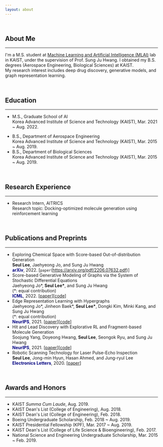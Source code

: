```yaml
---
layout: about 
---
```


<br>

## About Me
***
I'm a M.S. student at [Machine Learning and Artificial Intelligence (MLAI)](https://www.mlai-kaist.com) lab in KAIST, under the supervision of Prof. Sung Ju Hwang. I obtained my B.S. degrees (Aerospace Engineering, Biological Sciences) at KAIST.<br>
My research interest includes deep drug discovery, generative models, and graph representation learning.

<br>

## Education
***
<!-- * Ph.D. student, Graduate School of AI<br>
Korea Advanced Institute of Science and Technology (KAIST), Sep. 2022 ~ present. -->
* M.S., Graduate School of AI<br>
Korea Advanced Institute of Science and Technology (KAIST), Mar. 2021 ~ Aug. 2022.
<!-- * M.S. student, Department of Aerospace Engineering<br>
Korea Advanced Institute of Science and Technology (KAIST), Sep. 2019 ~ Feb. 2020. -->
* B.S., Department of Aerospace Engineering<br>
Korea Advanced Institute of Science and Technology (KAIST), Mar. 2015 ~ Aug. 2019.
* B.S., Department of Biological Sciences<br>
Korea Advanced Institute of Science and Technology (KAIST), Mar. 2015 ~ Aug. 2019.

<br>

## Research Experience
***
* Research Intern, AITRICS<br>
Research topic: Docking-optimized molecule generation using reinforcement
learning

<br>

<!-- ## Ongoing Research
***
* Out-of-distribution Generation of Molecules using Score-based Models<br>
**Seul Lee**, Jaehyeong Jo, and Sung Ju Hwang

<br> -->

## Publications and Preprints
***
* Exploring Chemical Space with Score-based Out-of-distribution Generation<br>
**Seul Lee**, Jaehyeong Jo, and Sung Ju Hwang<br>
<span style="color:navy">**arXiv**</span>, 2022. \[`paper`(https://arxiv.org/pdf/2206.07632.pdf)\]
* Score-based Generative Modeling of Graphs via the System of Stochastic Differential Equations<br>
Jaehyeong Jo\*, **Seul Lee\***, and Sung Ju Hwang<br>
(\*: equal contribution)<br>
<span style="color:navy">**ICML**</span>, 2022. \[[paper](https://arxiv.org/pdf/2202.02514.pdf)\]\[[code](https://github.com/harryjo97/GDSS)\]
* Edge Representation Learning with Hypergraphs<br>
Jaehyeong Jo\*, Jinheon Baek\*, **Seul Lee\***, Dongki Kim, Minki Kang, and Sung Ju Hwang<br>
(\*: equal contribution)<br>
<span style="color:navy">**NeurIPS**</span>, 2021. \[[paper](https://arxiv.org/pdf/2106.15845.pdf)\]\[[code](https://github.com/harryjo97/EHGNN)\]
* Hit and Lead Discovery with Explorative RL and Fragment-based Molecule Generation<br>
Soojung Yang, Doyeong Hwang, **Seul Lee**, Seongok Ryu, and Sung Ju Hwang<br>
<span style="color:navy">**NeurIPS**</span>, 2021. \[[paper](https://arxiv.org/pdf/2110.01219.pdf)\]\[[code](https://github.com/AITRICS/FREED)\]
* Robotic Scanning Technology for Laser Pulse-Echo Inspection<br>
**Seul Lee**, Jong-min Hyun, Hasan Ahmed, and Jung-ryul Lee<br>
<span style="color:navy">**Electronics Letters**</span>, 2020. \[[paper](https://ietresearch.onlinelibrary.wiley.com/doi/epdf/10.1049/el.2020.1444)\]

<br>

## Awards and Honors
***
* KAIST *Summa Cum Laude*, Aug. 2019.
* KAIST Dean's List (College of Engineering), Aug. 2018.
* KAIST Dean's List (College of Engineering), Feb. 2018.
* Boeing Undergraduate Scholarship, Feb. 2018 ~ Aug. 2019.
* KAIST Presidential Fellowship (KPF), Mar. 2017 ~ Aug. 2019.
* KAIST Dean's List (College of Life Science & Bioengineering), Feb. 2017.
* National Science and Engineering Undergraduate Scholarship, Mar. 2015 ~ Feb. 2019.
